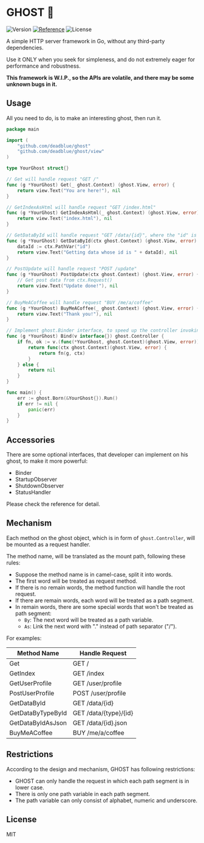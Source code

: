 # GHOST 👻

![Version](https://img.shields.io/badge/Release-v0.0.1-brightgreen?style=flat-square)
[![Reference](https://img.shields.io/:Go-Reference-blue.svg?style=flat-square)](https://pkg.go.dev/github.com/deadblue/ghost)
![License](https://img.shields.io/:License-MIT-green.svg?style=flat-square)

A simple HTTP server framework in Go, without any third-party dependencies.

Use it ONLY when you seek for simpleness, and do not extremely eager for performance and robustness.

**This framework is W.I.P., so the APIs are volatile, and there may be some unknown bugs in it.**

## Usage

All you need to do, is to make an interesting ghost, then run it.

```go
package main

import (
    "github.com/deadblue/ghost"
    "github.com/deadblue/ghost/view"
)

type YourGhost struct{}

// Get will handle request "GET /"
func (g *YourGhost) Get(_ ghost.Context) (ghost.View, error) {
    return view.Text("You are here!"), nil
}

// GetIndexAsHtml will handle request "GET /index.html"
func (g *YourGhost) GetIndexAsHtml(_ ghost.Context) (ghost.View, error) {
    return view.Text("index.html"), nil
}

// GetDataById will handle request "GET /data/{id}", where the "id" is a path variable.
func (g *YourGhost) GetDataById(ctx ghost.Context) (ghost.View, error) {
    dataId := ctx.PathVar("id")
    return view.Text("Getting data whose id is " + dataId), nil
}

// PostUpdate will handle request "POST /update" 
func (g *YourGhost) PostUpdate(ctx ghost.Context) (ghost.View, error) {
    // Get post data from ctx.Request()
    return view.Text("Update done!"), nil
}

// BuyMeACoffee will handle request "BUY /me/a/coffee"
func (g *YourGhost) BuyMeACoffee(_ ghost.Context) (ghost.View, error) {
    return view.Text("Thank you!"), nil
}

// Implement ghost.Binder interface, to speed up the controller invoking.
func (g *YourGhost) Bind(v interface{}) ghost.Controller {
    if fn, ok := v.(func(*YourGhost, ghost.Context)(ghost.View, error)); ok {
        return func(ctx ghost.Context)(ghost.View, error) {
            return fn(g, ctx)
        }
    } else {
        return nil
    }
}

func main() {
    err := ghost.Born(&YourGhost{}).Run()
    if err != nil {
        panic(err)
    }
}
```

## Accessories

There are some optional interfaces, that developer can implement on his ghost, to make it more powerful:

* Binder
* StartupObserver
* ShutdownObserver
* StatusHandler

Please check the reference for detail.

## Mechanism

Each method on the ghost object, which is in form of `ghost.Controller`, will be mounted as a request handler. 

The method name, will be translated as the mount path, following these rules:

* Suppose the method name is in camel-case, split it into words.
* The first word will be treated as request method.
* If there is no remain words, the method function will handle the root request.
* If there are remain words, each word will be treated as a path segment.
* In remain words, there are some special words that won't be treated as path segment:
  * `By`: The next word will be treated as a path variable.
  * `As`: Link the next word with "." instead of path separator ("/").

For examples:

| Method Name       | Handle Request
|-------------------|---------------
| Get               | GET /
| GetIndex          | GET /index
| GetUserProfile    | GET /user/profile
| PostUserProfile   | POST /user/profile
| GetDataById       | GET /data/{id}
| GetDataByTypeById | GET /data/{type}/{id}
| GetDataByIdAsJson | GET /data/{id}.json
| BuyMeACoffee      | BUY /me/a/coffee

## Restrictions

According to the design and mechanism, GHOST has following restrictions:

* GHOST can only handle the request in which each path segment is in lower case.
* There is only one path variable in each path segment.
* The path variable can only consist of alphabet, numeric and underscore.

## License

MIT
